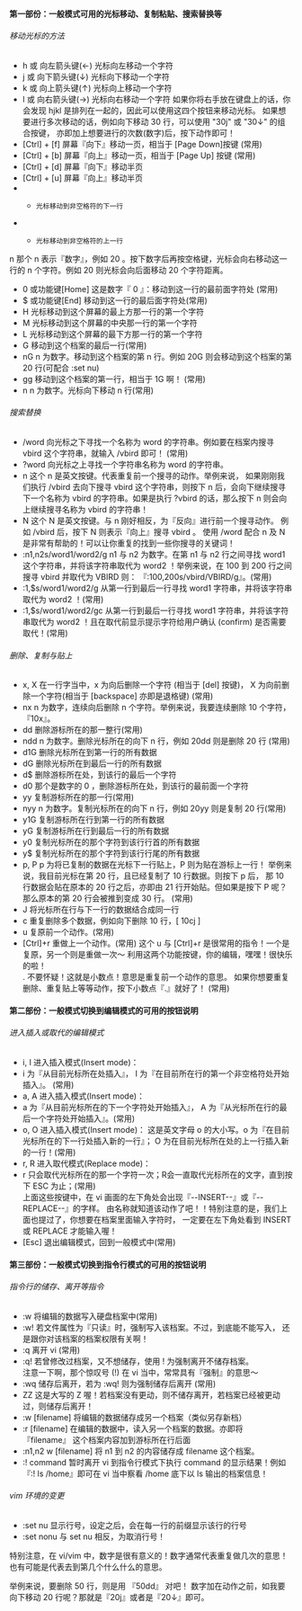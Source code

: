 #### 第一部份：一般模式可用的光标移动、复制粘贴、搜索替换等
###### 移动光标的方法  
* h 或 向左箭头键(←) 	光标向左移动一个字符
* j 或 向下箭头键(↓) 	光标向下移动一个字符
* k 或 向上箭头键(↑) 	光标向上移动一个字符
* l 或 向右箭头键(→) 	光标向右移动一个字符
如果你将右手放在键盘上的话，你会发现 hjkl 是排列在一起的，因此可以使用这四个按钮来移动光标。 如果想要进行多次移动的话，例如向下移动 30 行，可以使用 "30j" 或 "30↓" 的组合按键， 亦即加上想要进行的次数(数字)后，按下动作即可！
* [Ctrl] + [f] 	屏幕『向下』移动一页，相当于 [Page Down]按键 (常用)
* [Ctrl] + [b] 	屏幕『向上』移动一页，相当于 [Page Up] 按键 (常用)
* [Ctrl] + [d] 	屏幕『向下』移动半页
* [Ctrl] + [u] 	屏幕『向上』移动半页
* + 	光标移动到非空格符的下一行
* - 	光标移动到非空格符的上一行
n<space> 	那个 n 表示『数字』，例如 20 。按下数字后再按空格键，光标会向右移动这一行的 n 个字符。例如 20<space> 则光标会向后面移动 20 个字符距离。
* 0 或功能键[Home] 	这是数字『 0 』：移动到这一行的最前面字符处 (常用)
* $ 或功能键[End] 	移动到这一行的最后面字符处(常用)
* H 	光标移动到这个屏幕的最上方那一行的第一个字符
* M 	光标移动到这个屏幕的中央那一行的第一个字符
* L 	光标移动到这个屏幕的最下方那一行的第一个字符
* G 	移动到这个档案的最后一行(常用)
* nG 	n 为数字。移动到这个档案的第 n 行。例如 20G 则会移动到这个档案的第 20 行(可配合 :set nu)
* gg 	移动到这个档案的第一行，相当于 1G 啊！ (常用)
* n<Enter> 	n 为数字。光标向下移动 n 行(常用)
###### 搜索替换
* /word 	向光标之下寻找一个名称为 word 的字符串。例如要在档案内搜寻 vbird 这个字符串，就输入 /vbird 即可！ (常用)
* ?word 	向光标之上寻找一个字符串名称为 word 的字符串。
* n 	这个 n 是英文按键。代表重复前一个搜寻的动作。举例来说， 如果刚刚我们执行 /vbird 去向下搜寻 vbird 这个字符串，则按下 n 后，会向下继续搜寻下一个名称为 vbird 的字符串。如果是执行 ?vbird 的话，那么按下 n 则会向上继续搜寻名称为 vbird 的字符串！
* N 	这个 N 是英文按键。与 n 刚好相反，为『反向』进行前一个搜寻动作。 例如 /vbird 后，按下 N 则表示『向上』搜寻 vbird 。
使用 /word 配合 n 及 N 是非常有帮助的！可以让你重复的找到一些你搜寻的关键词！
* :n1,n2s/word1/word2/g 	n1 与 n2 为数字。在第 n1 与 n2 行之间寻找 word1 这个字符串，并将该字符串取代为 word2 ！举例来说，在 100 到 200 行之间搜寻 vbird 并取代为 VBIRD 则：
『:100,200s/vbird/VBIRD/g』。(常用)
* :1,$s/word1/word2/g 	从第一行到最后一行寻找 word1 字符串，并将该字符串取代为 word2 ！(常用)
* :1,$s/word1/word2/gc 	从第一行到最后一行寻找 word1 字符串，并将该字符串取代为 word2 ！且在取代前显示提示字符给用户确认 (confirm) 是否需要取代！(常用)
###### 删除、复制与贴上
* x, X 	在一行字当中，x 为向后删除一个字符 (相当于 [del] 按键)， X 为向前删除一个字符(相当于 [backspace] 亦即是退格键) (常用)
* nx 	n 为数字，连续向后删除 n 个字符。举例来说，我要连续删除 10 个字符， 『10x』。
* dd 	删除游标所在的那一整行(常用)
* ndd 	n 为数字。删除光标所在的向下 n 行，例如 20dd 则是删除 20 行 (常用)
* d1G 	删除光标所在到第一行的所有数据
* dG 	删除光标所在到最后一行的所有数据
* d$ 	删除游标所在处，到该行的最后一个字符
* d0 	那个是数字的 0 ，删除游标所在处，到该行的最前面一个字符
* yy 	复制游标所在的那一行(常用)
* nyy 	n 为数字。复制光标所在的向下 n 行，例如 20yy 则是复制 20 行(常用)
* y1G 	复制游标所在行到第一行的所有数据
* yG 	复制游标所在行到最后一行的所有数据
* y0 	复制光标所在的那个字符到该行行首的所有数据
* y$ 	复制光标所在的那个字符到该行行尾的所有数据
* p, P 	p 为将已复制的数据在光标下一行贴上，P 则为贴在游标上一行！ 举例来说，我目前光标在第 20 行，且已经复制了 10 行数据。则按下 p 后， 那 10 行数据会贴在原本的 20 行之后，亦即由 21 行开始贴。但如果是按下 P 呢？ 那么原本的第 20 行会被推到变成 30 行。 (常用)
* J 	将光标所在行与下一行的数据结合成同一行
* c 	重复删除多个数据，例如向下删除 10 行，[ 10cj ]
* u 	复原前一个动作。(常用)
* [Ctrl]+r 	重做上一个动作。(常用)
这个 u 与 [Ctrl]+r 是很常用的指令！一个是复原，另一个则是重做一次～ 利用这两个功能按键，你的编辑，嘿嘿！很快乐的啦！  
. 	不要怀疑！这就是小数点！意思是重复前一个动作的意思。 如果你想要重复删除、重复贴上等等动作，按下小数点『.』就好了！ (常用)
#### 第二部份：一般模式切换到编辑模式的可用的按钮说明
###### 进入插入或取代的编辑模式
* i, I 	进入插入模式(Insert mode)：
* i 为『从目前光标所在处插入』， I 为『在目前所在行的第一个非空格符处开始插入』。 (常用)
* a, A 	进入插入模式(Insert mode)：
* a 为『从目前光标所在的下一个字符处开始插入』， A 为『从光标所在行的最后一个字符处开始插入』。(常用)
* o, O 	进入插入模式(Insert mode)：
这是英文字母 o 的大小写。o 为『在目前光标所在的下一行处插入新的一行』； O 为在目前光标所在处的上一行插入新的一行！(常用)
* r, R 	进入取代模式(Replace mode)：
* r 只会取代光标所在的那一个字符一次；R会一直取代光标所在的文字，直到按下 ESC 为止；(常用)  
上面这些按键中，在 vi 画面的左下角处会出现『--INSERT--』或『--REPLACE--』的字样。 由名称就知道该动作了吧！！特别注意的是，我们上面也提过了，你想要在档案里面输入字符时， 一定要在左下角处看到 INSERT 或 REPLACE 才能输入喔！
* [Esc] 	退出编辑模式，回到一般模式中(常用)
#### 第三部份：一般模式切换到指令行模式的可用的按钮说明
###### 指令行的储存、离开等指令
* :w 	将编辑的数据写入硬盘档案中(常用)
* :w! 	若文件属性为『只读』时，强制写入该档案。不过，到底能不能写入， 还是跟你对该档案的档案权限有关啊！
* :q 	离开 vi (常用)
* :q! 	若曾修改过档案，又不想储存，使用 ! 为强制离开不储存档案。   
注意一下啊，那个惊叹号 (!) 在 vi 当中，常常具有『强制』的意思～
* :wq 	储存后离开，若为 :wq! 则为强制储存后离开 (常用)
* ZZ 	这是大写的 Z 喔！若档案没有更动，则不储存离开，若档案已经被更动过，则储存后离开！
* :w [filename] 	将编辑的数据储存成另一个档案（类似另存新档）
* :r [filename] 	在编辑的数据中，读入另一个档案的数据。亦即将 『filename』 这个档案内容加到游标所在行后面
* :n1,n2 w [filename] 	将 n1 到 n2 的内容储存成 filename 这个档案。
* :! command 	暂时离开 vi 到指令行模式下执行 command 的显示结果！例如
『:! ls /home』即可在 vi 当中察看 /home 底下以 ls 输出的档案信息！
###### vim 环境的变更
* :set nu 	显示行号，设定之后，会在每一行的前缀显示该行的行号
* :set nonu 	与 set nu 相反，为取消行号！


特别注意，在 vi/vim 中，数字是很有意义的！数字通常代表重复做几次的意思！ 也有可能是代表去到第几个什么什么的意思。

举例来说，要删除 50 行，则是用 『50dd』 对吧！ 数字加在动作之前，如我要向下移动 20 行呢？那就是『20j』或者是『20↓』即可。 
